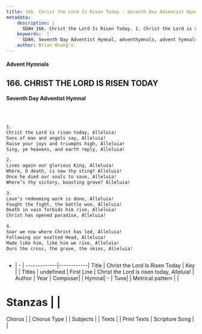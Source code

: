```yaml
---
title: 166. Christ the Lord Is Risen Today - Seventh Day Adventist Hymnal
metadata:
    description: |
      SDAH 166. Christ the Lord Is Risen Today. 1. Christ the Lord is risen today, Alleluia! Sons of man and angels say, Alleluia! Raise your joys and triumphs high, Alleluia! Sing, ye heavens, and earth reply, Alleluia!
    keywords:  |
      SDAH, Seventh Day Adventist Hymnal, adventhymnals, advent hymnals, Christ the Lord Is Risen Today, Christ the Lord is risen today, Alleluia! 
    author: Brian Onang'o
---
```


#### Advent Hymnals
## 166. CHRIST THE LORD IS RISEN TODAY
#### Seventh Day Adventist Hymnal

```txt



1.
Christ the Lord is risen today, Alleluia!
Sons of man and angels say, Alleluia!
Raise your joys and triumphs high, Alleluia!
Sing, ye heavens, and earth reply, Alleluia!

2.
Lives again our glorious King, Alleluia!
Where, O death, is now thy sting? Alleluia!
Once he died our souls to save, Alleluia!
Where’s thy victory, boasting grave? Alleluia!

3.
Love’s redeeming work is done, Alleluia!
Fought the fight, the battle won, Alleluia!
Death in vain forbids him rise, Alleluia!
Christ has opened paradise, Alleluia!

4.
Soar we now where Christ has led, Alleluia!
Following our exalted Head, Alleluia!
Made like him, like him we rise, Alleluia!
Ours the cross, the grave, the skies, Alleluia!



```

- |   -  |
-------------|------------|
Title | Christ the Lord Is Risen Today |
Key |  |
Titles | undefined |
First Line | Christ the Lord is risen today, Alleluia! |
Author | 
Year | 
Composer|  |
Hymnal|  - |
Tune|  |
Metrical pattern | |
# Stanzas |  |
Chorus |  |
Chorus Type |  |
Subjects |  |
Texts |  |
Print Texts | 
Scripture Song |  |
  
